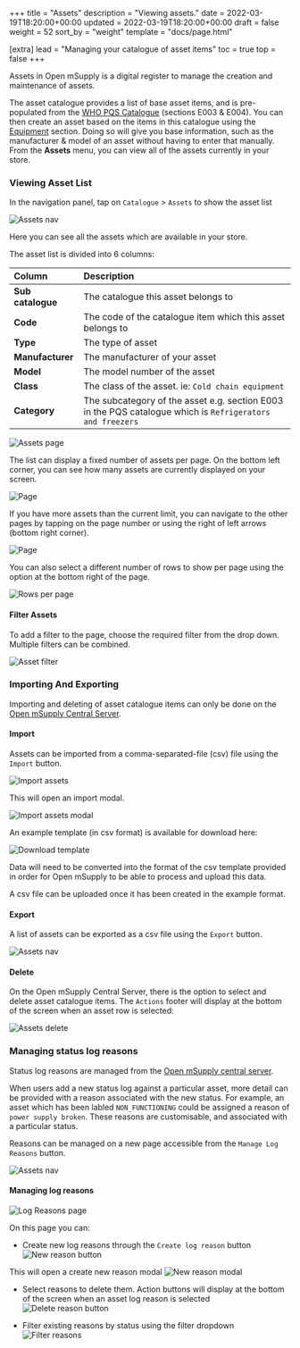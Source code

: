 +++
title = "Assets"
description = "Viewing assets."
date = 2022-03-19T18:20:00+00:00
updated = 2022-03-19T18:20:00+00:00
draft = false
weight = 52
sort_by = "weight"
template = "docs/page.html"

[extra]
lead = "Managing your catalogue of asset items"
toc = true
top = false
+++

Assets in Open mSupply is a digital register to manage the creation and maintenance of assets.

The asset catalogue provides a list of base asset items, and is pre-populated from the [WHO PQS Catalogue](https://apps.who.int/immunization_standards/vaccine_quality/pqs_catalogue/) (sections E003 & E004). You can then create an asset based on the items in this catalogue using the [Equipment](/docs/coldchain/equipment/) section. Doing so will give you base information, such as the manufacturer & model of an asset without having to enter that manually.
From the **Assets** menu, you can view all of the assets currently in your store.

### Viewing Asset List

In the navigation panel, tap on `Catalogue` > `Assets` to show the asset list

![Assets nav](images-en/assets.png)

Here you can see all the assets which are available in your store.

The asset list is divided into 6 columns:

| Column            | Description                                                                                               |
| :---------------- | :-------------------------------------------------------------------------------------------------------- |
| **Sub catalogue** | The catalogue this asset belongs to                                                                       |
| **Code**          | The code of the catalogue item which this asset belongs to                                                |
| **Type**          | The type of asset                                                                                         |
| **Manufacturer**  | The manufacturer of your asset                                                                            |
| **Model**         | The model number of the asset                                                                             |
| **Class**         | The class of the asset. ie: `Cold chain equipment`                                                        |
| **Category**      | The subcategory of the asset e.g. section E003 in the PQS catalogue which is `Refrigerators and freezers` |

![Assets page](images-en/assets_page.png)

The list can display a fixed number of assets per page. On the bottom left corner, you can see how many assets are currently displayed on your screen.

![Page](../../images/list_showing.png)

If you have more assets than the current limit, you can navigate to the other pages by tapping on the page number or using the right of left arrows (bottom right corner).

![Page](../../images/list_pagenumbers.png)

You can also select a different number of rows to show per page using the option at the bottom right of the page.

![Rows per page](../../images/rows-per-page-select.png)

#### Filter Assets

To add a filter to the page, choose the required filter from the drop down. Multiple filters can be combined.

![Asset filter](images-en/assets_filter.png)

### Importing And Exporting

Importing and deleting of asset catalogue items can only be done on the [Open mSupply Central Server](/docs/getting_started/central).

#### Import

Assets can be imported from a comma-separated-file (csv) file using the `Import` button.

![Import assets](images-en/assets_import.png)

This will open an import modal.

![Import assets modal](images-en/assets_import_modal.png)

An example template (in csv format) is available for download here:

![Download template](images-en/asset_import_template.png)

Data will need to be converted into the format of the csv template provided in order for Open mSupply to be able to process and upload this data.

A csv file can be uploaded once it has been created in the example format.

#### Export

A list of assets can be exported as a csv file using the `Export` button.

![Assets nav](images-en/asset_export_button.png)

#### Delete

On the Open mSupply Central Server, there is the option to select and delete asset catalogue items. The `Actions` footer will display at the bottom of the screen when an asset row is selected:

![Assets delete](images-en/delete-assets.png)

### Managing status log reasons

<div class="note">Status log reasons are managed from the <a href="/docs/getting_started/central">Open mSupply central server</a>.</div>

When users add a new status log against a particular asset, more detail can be provided with a reason associated with the new status. For example, an asset which has been labled `NON_FUNCTIONING` could be assigned a reason of `power supply broken`. These reasons are customisable, and associated with a particular status.

Reasons can be managed on a new page accessible from the `Manage Log Reasons` button.

![Assets nav](images-en/manage_reasons_button.png)

#### Managing log reasons

![Log Reasons page](images-en/manage_log_reasons.png)

On this page you can:

- Create new log reasons through the `Create log reason` button
  ![New reason button](images-en/reasons_create_button.png)

This will open a create new reason modal
![New reason modal](images-en/reasons_create_modal.png)

- Select reasons to delete them. Action buttons will display at the bottom of the screen when an asset log reason is selected
  ![Delete reason button](images-en/delete-asset-log-reasons.png)

- Filter existing reasons by status using the filter dropdown
  ![Filter reasons](images-en/reasons_filter.png)
